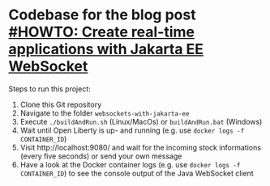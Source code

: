 # Codebase for the blog post [#HOWTO: Create real-time applications with Jakarta EE WebSocket](https://rieckpil.de/create-real-time-applications-with-jakarta-ee-websocket/)

Steps to run this project:

1. Clone this Git repository
2. Navigate to the folder `websockets-with-jakarta-ee`
3. Execute `./buildAndRun.sh` (Linux/MacOs) or `buildAndRun.bat` (Windows)
4. Wait until Open Liberty is up- and running (e.g. use `docker logs -f CONTAINER_ID`)
5. Visit http://localhost:9080/ and wait for the incoming stock informations (every five seconds) or send your own message
6. Have a look at the Docker container logs (e.g. use `docker logs -f CONTAINER_ID`) to see the console output of the Java WebSocket client
